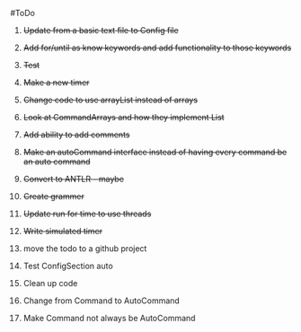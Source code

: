#ToDo

1. ~~Update from a basic text file to Config file~~

2. ~~Add for/until as know keywords and add functionality to those keywords~~

3. ~~Test~~

4. ~~Make a new timer~~

5. ~~Change code to use arrayList instead of arrays~~

6. ~~Look at CommandArrays and how they implement List~~

7. ~~Add ability to add comments~~

8. ~~Make an autoCommand interface instead of having every command be an auto command~~

9. ~~Convert to ANTLR - maybe~~

10. ~~Create grammer~~

11. ~~Update run for time to use threads~~

12. ~~Write simulated timer~~

13. move the todo to a github project

14. Test ConfigSection auto

15. Clean up code

16. Change from Command to AutoCommand

17. Make Command not always be AutoCommand
